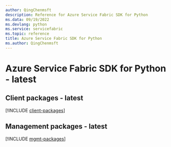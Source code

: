 ```yaml
---
author: QingChenmsft
description: Reference for Azure Service Fabric SDK for Python
ms.data: 09/19/2022
ms.devlang: python
ms.service: servicefabric
ms.topic: reference
title: Azure Service Fabric SDK for Python
ms.author: QingChenmsft
---
```

# Azure Service Fabric SDK for Python - latest

## Client packages - latest
[!INCLUDE [client-packages](service-fabric-client-index.md)]
## Management packages - latest
[!INCLUDE [mgmt-packages](service-fabric-mgmt-index.md)]